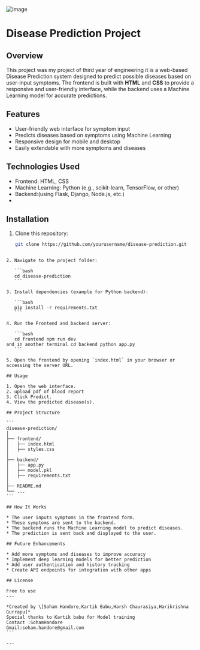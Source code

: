 ![image](https://github.com/user-attachments/assets/6da7f536-f861-432f-b4ca-c3ac36a1e0fc)



# Disease Prediction Project

## Overview
This project was my project of third year of engineering it is a web-based Disease Prediction system designed to predict possible diseases based on user-input symptoms. The frontend is built with **HTML** and **CSS** to provide a responsive and user-friendly interface, while the backend uses a Machine Learning model for accurate predictions.

## Features
- User-friendly web interface for symptom input
- Predicts diseases based on symptoms using Machine Learning
- Responsive design for mobile and desktop
- Easily extendable with more symptoms and diseases

## Technologies Used
- Frontend: HTML, CSS
- Machine Learning: Python (e.g., scikit-learn, TensorFlow, or other)
- Backend:(using Flask, Django, Node.js, etc.)
- 
## Installation

1. Clone this repository:
   ```bash
   git clone https://github.com/yourusername/disease-prediction.git
````

2. Navigate to the project folder:

   ```bash
   cd disease-prediction
   ```

3. Install dependencies (example for Python backend):

   ```bash
   pip install -r requirements.txt
   ```

4. Run the Frontend and backend server:

   ```bash
   cd frontend npm run dev
and in another terminal cd backend python app.py
   ```

5. Open the frontend by opening `index.html` in your browser or accessing the server URL.

## Usage

1. Open the web interface.
2. upload pdf of blood report
3. Click Predict.
4. View the predicted disease(s).

## Project Structure

```
disease-prediction/
│
├── frontend/
│   ├── index.html
│   ├── styles.css
│
├── backend/
│   ├── app.py
│   ├── model.pkl
│   ├── requirements.txt
│
├── README.md
└── ...
```

## How It Works

* The user inputs symptoms in the frontend form.
* These symptoms are sent to the backend.
* The backend runs the Machine Learning model to predict diseases.
* The prediction is sent back and displayed to the user.

## Future Enhancements

* Add more symptoms and diseases to improve accuracy
* Implement deep learning models for better prediction
* Add user authentication and history tracking
* Create API endpoints for integration with other apps

## License

Free to use
---

*Created by \[Soham Handore,Kartik Babu,Harsh Chaurasiya,Harikrishna Gurrapu]*
Special thanks to Kartik babu for Model training
Contact :SohamHandore 
Gmail:soham.handore@gmail.com
```

---
